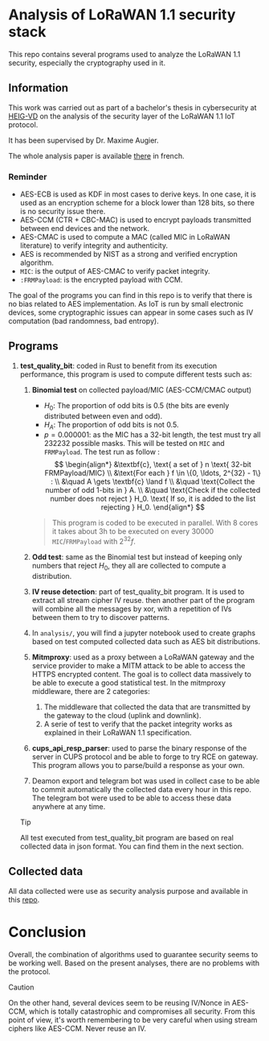# Analysis of LoRaWAN 1.1 security stack

This repo contains several programs used to analyze the LoRaWAN 1.1 security, especially the cryptography used in it.

## Information

This work was carried out as part of a bachelor's thesis in cybersecurity at [HEIG-VD](https://heig-vd.ch) on the analysis of the security layer of the LoRaWAN 1.1 IoT protocol.

It has been supervised by Dr. Maxime Augier.

The whole analysis paper is available [there]() in french.

### Reminder
- AES-ECB is used as KDF in most cases to derive keys. In one case, it is used as an encryption scheme for a block lower than 128 bits, so there is no security issue there.
- AES-CCM (CTR + CBC-MAC) is used to encrypt payloads transmitted between end devices and the network.
- AES-CMAC is used to compute a MAC (called MIC in LoRaWAN literature) to verify integrity and authenticity.
- AES is recommended by NIST as a strong and verified encryption algorithm.
- ```MIC```: is the output of AES-CMAC to verify packet integrity.
- ```:FRMPayload```: is the encrypted payload with CCM.

The goal of the programs you can find in this repo is to verify that there is no bias related to AES implementation. As IoT is run by small electronic devices, some cryptographic issues can appear in some cases such as IV computation (bad randomness, bad entropy).
## Programs

1. **test_quality_bit**: coded in Rust to benefit from its execution performance, this program is used to compute different tests such as: 
    1. **Binomial test** on collected payload/MIC (AES-CCM/CMAC output)
        - $H_0$: The proportion of odd bits is 0.5 (the bits are evenly distributed between even and odd).
        - $H_A$: The proportion of odd bits is not 0.5.
        - $p = 0.000001$: as the MIC has a 32-bit length, the test must try all 232232 possible masks. This will be tested on ```MIC``` and ```FRMPayload```.
        The test run as follow :
        $$
        \begin{align*}
        &\textbf{c}, \text{ a set of } n \text{ 32-bit FRMPayload/MIC} \\
        &\text{For each } f \in \{0, \ldots, 2^{32} - 1\} : \\
        &\quad A \gets \textbf{c} \land f \\
        &\quad \text{Collect the number of odd 1-bits in } A. \\
        &\quad \text{Check if the collected number does not reject } H_0. \text{ If so, it is added to the list rejecting } H_0.
        \end{align*}
        $$
        
        > This program is coded to be executed in parallel. With 8 cores it takes about 3h to be executed on every  $30000$ ```MIC```/```FRMPayload``` with $2^{32} f$.

    2. **Odd test**: same as the Binomial test but instead of keeping only numbers that reject $H_0$, they all are collected to compute a distribution.
    3. **IV reuse detection**: part of test_quality_bit program. It is used to extract all stream cipher IV reuse. then another part of the program will combine all the messages by xor, with a repetition of IVs between them to try to discover patterns.   
    4. In ```analysis/```, you will find a jupyter notebook used to create graphs based on test computed collected data such as AES bit distributions.
    5. **Mitmproxy**: used as a proxy between a LoRaWAN gateway and the service provider to make a MITM attack to be able to access the HTTPS encrypted content. The goal is to collect data massively to be able to execute a good statistical test. 
    In the mitmproxy middleware, there are 2 categories:
        1. The middleware that collected the data that are transmitted by the gateway to the cloud (uplink and downlink).
        2. A serie of test to verify that the packet integrity works as explained in their LoRaWAN 1.1 specification.
    6. **cups_api_resp_parser**: used to parse the binary response of the server in CUPS protocol and be able to forge to try RCE on gateway.
    This program allows you to parse/build a response as your own.
    7. Deamon export and telegram bot was used in collect case to be able to commit automatically the collected data every hour in this repo. The telegram bot were used to be able to access these data anywhere at any time.

    > [!TIP]
    > All test executed from test_quality_bit program are based on real collected data in json format. You can find them in the next section.

## Collected data

All data collected were use as security analysis purpose and available in this [repo](https://github.com/CSharper63/tb_iscs_lorawan_data_collection).

# Conclusion

Overall, the combination of algorithms used to guarantee security seems to be working well. Based on the present analyses, there are no problems with the protocol.

> [!CAUTION]
> On the other hand, several devices seem to be reusing IV/Nonce in AES-CCM, which is totally catastrophic and compromises all security. From this point of view, it's worth remembering to be very careful when using stream ciphers like AES-CCM. Never reuse an IV.
